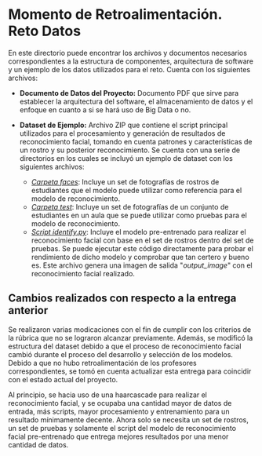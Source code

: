 # Momento de Retroalimentación. Reto Datos

En este directorio puede encontrar los archivos y documentos necesarios correspondientes a la estructura de componentes, arquitectura de software y un ejemplo de los datos utilizados para el reto. Cuenta con los siguientes archivos:
* **Documento de Datos del Proyecto:** Documento PDF que sirve para establecer la arquitectura del software, el almacenamiento de datos y el enfoque en cuanto a si se hará uso de Big Data o no.
* **Dataset de Ejemplo:** Archivo ZIP que contiene el script principal utilizados para el procesamiento y generación de resultados de reconocimiento facial, tomando en cuenta patrones y características de un rostro y su posterior reconocimiento. Se cuenta con una serie de directorios en los cuales se incluyó un ejemplo de dataset con los siguientes archivos:

    * [*Carpeta faces*](/final/Datos/dataset/faces/): Incluye un set de fotografías de rostros de estudiantes que el modelo puede utilizar como referencia para el modelo de reconocimiento.
    * [*Carpeta test*](/final/Datos/dataset/test/): Incluye un set de fotografías de un conjunto de estudiantes en un aula que se puede utilizar como pruebas para el modelo de reconocimiento.
    * [*Script identify.py*](/final/Datos/dataset/identify.py): Incluye el modelo pre-entrenado para realizar el reconocimiento facial con base en el set de rostros dentro del set de pruebas. Se puede ejecutar este código directamente para probar el rendimiento de dicho modelo y comprobar que tan certero y bueno es. Este archivo genera una imagen de salida "*output_image*" con el reconocimiento facial realizado.

## Cambios realizados con respecto a la entrega anterior
Se realizaron varias modicaciones con el fin de cumplir con los criterios de la rúbrica que no se lograron alcanzar previamente. Además, se modificó la estructura del dataset debido a que el proceso de reconocimiento facial cambió durante el proceso del desarrollo y selección de los modelos. Debido a que no hubo retroalimentación de los profesores correspondientes, se tomó en cuenta actualizar esta entrega para coincidir con el estado actual del proyecto.

Al principio, se hacia uso de una haarcascade para realizar el reconocimiento facial, y se ocupaba una cantidad mayor de datos de entrada, más scripts, mayor procesamiento y entrenamiento para un resultado mínimamente decente. Ahora solo se necesita un set de rostros, un set de pruebas y solamente el script del modelo de reconocimiento facial pre-entrenado que entrega mejores resultados por una menor cantidad de datos.
